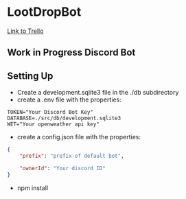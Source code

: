 # LootDropBot

[Link to Trello](https://trello.com/b/NU3IJV5r/droplootbot)



## Work in Progress Discord Bot


## Setting Up
* Create a development.sqlite3 file in the ./db subdirectory
* create a .env file with the properties: 
```
TOKEN="Your Discord Bot Key" 
DATABASE=./src/db/development.sqlite3
WET="Your openweather api key"
```
* create a config.json file with the properties: 
```json
{
    "prefix": "prefix of default bot",

    "ownerId": "Your discord ID"
}
```
* npm install




